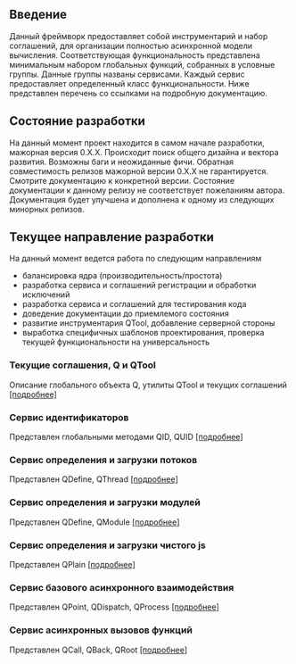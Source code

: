 ## Введение
Данный фреймворк предоставляет собой инструментарий и набор соглашений, для организации полностью асинхронной модели вычисления. Соответствующая функциональность представлена минимальным набором глобальных функций, собранных в условные группы. Данные группы названы сервисами. Каждый сервис предоставляет определенный класс функциональности. Ниже представлен перечень со ссылками на подробную документацию.

## Состояние разработки
На данный момент проект находится в самом начале разработки, мажорная версия 0.Х.Х. Происходит поиск общего дизайна и вектора развития. Возможны баги и неожиданные фичи. Обратная совместимость релизов мажорной версии 0.Х.Х не гарантируется. Смотрите документацию к конкретной версии. Состояние документации к данному релизу не соответствует пожеланиям автора. Документация будет улучшена и дополнена к одному из следующих минорных релизов.

## Текущее направление разработки
На данный момент ведется работа по следующим направлениям
* балансировка ядра (производительность/простота)
* разработка сервиса и соглашений регистрации и обработки исключений
* разработка сервиса и соглашений для тестирования кода
* доведение документации до приемлемого состояния
* развитие инструментария QTool, добавление серверной стороны
* выработка специфичных шаблонов проектирования, проверка текущей функциональности на универсальность

### Текущие соглашения, Q и QTool
Описание глобального объекта Q, утилиты QTool и текущих соглашений [[подробнее]](./service_agreement.md)

### Сервис идентификаторов
Представлен глобальными методами QID, QUID [[подробнее]](./service_id.md)

### Сервис определения и загрузки потоков
Представлен QDefine, QThread [[подробнее]](./service_thread.md)

### Сервис определения и загрузки модулей
Представлен QDefine, QModule [[подробнее]](./service_module.md)

### Сервис определения и загрузки чистого js
Представлен QPlain [[подробнее]](./service_plain.md)

### Сервис базового асинхронного взаимодействия
Представлен QPoint, QDispatch, QProcess [[подробнее]](./service_base_async.md)

### Сервис асинхронных вызовов функций
Представлен QCall, QBack, QRoot [[подробнее]](./service_asunc_function.md)

